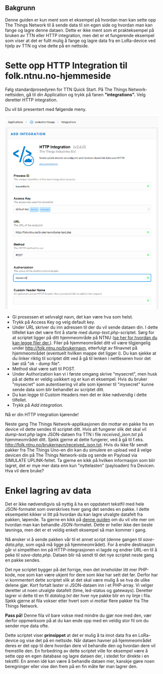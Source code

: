 ## Bakgrunn
Denne guiden er kun ment som et eksempel på hvordan man kan sette opp The Things Network til å sende data til sin egen side og hvordan man kan fange og lagre denne dataen. Dette er ikke ment som et prakteksempel på bruken av TTN eller HTTP integration, men det er et fungerende eksempel som viser at det er fullt mulig å fange og lagre data fra en LoRa-device ved hjelp av TTN og vise dette på en nettside. 

# Sette opp HTTP Integration til folk.ntnu.no-hjemmeside
Følg standardprosedyren for TTN Quick Start.
På The Things Network-nettsiden, gå til din Application og trykk på fanen **"integrations".**
Velg deretter HTTP integration.

Du vil bli presentert med følgende meny.

<img src="img/add_integration.png">

* Gi prosessen et selvvalgt navn, det kan være hva som helst.
* Trykk på Access Key og velg default key.
* Under URL skriver du inn adressen til der du vil sende dataen din. I dette tilfellet kan det være fint å starte med *dump-text.php*-scriptet. Sørg for at scriptet ligger på ditt hjemmeområde på NTNU ([se her for hvordan du kan legge filer der.](https://innsida.ntnu.no/wiki/-/wiki/Norsk/Koble+til+nettverksomr%C3%A5de+med+Windows)). Filer på hjemmeområdet ditt vil være tilgjengelig under http://folk.ntnu.no/brukernavn, etterfulgt av filnavnet på hjemmeområdet (eventuelt hvilken mappe det ligger i). Du kan sjekke at du linker riktig til scriptet ditt ved å gå til lenken i nettleseren hvor det bør stå "ok - dump file". 
* Method skal være satt til POST.
* Under Authorization kan vi i første omgang skrive "mysecret", men husk på at dette er veldig usikkert og er kun et eksempel. Hvis du bruker "mysecret" som autentisering vil alle som kjenner til "mysecret" kunne sende data som blir behandlet av scriptet ditt.
* Du kan legge til Custom Headers men det er ikke nødvendig i dette tilfellet.
* Trykk på *Add integration.* 

Nå er din HTTP integration kjørende!   

Neste gang The Things Network-applikasjonen din mottar en pakke fra en device vil dette sendes til scriptet ditt. Hvis alt fungerer slik det skal vil *dump-text.php* lagre JSON-dataen fra TTN i file *received_json.txt* på hjemmeområdet ditt. Sjekk gjerne at dette fungerer, ved å gå til f.eks. http://folk.ntnu.no/brukernavn/received_json.txt. Hvis du ikke får sendt pakker fra The Things Uno-en din kan du simulere en upload ved å velge devicen din på The Things Network-sida og sende en Payload via SIMULATE UPLINK-feltet. Ta gjerne en kikk på hvilken informasjon som blir lagret, det er mye mer data enn kun "nyttelasten" (payloaden) fra Devicen. Hva vil dere bruke? 

# Enkel lagring av data
Det er ikke nødvendigvis så nyttig å ha en oppdatert tekstfil med hele JSON-formatet som overskrives hver gang det sendes en pakke. I dette eksempelet kikker vi litt på hvordan du kan lagre utvalgte datafelt fra pakken, løpende. Ta gjerne en kikk på [denne guiden](https://www.taniarascia.com/how-to-use-json-data-with-php-or-javascript/) om du vil vite mer om hvordan man kan behandle JSON-formatet. Dette er heller ikke den beste løsninga, men det er et veldig enkelt eksempel så man kommer i gang. 

Nå ønsker vi å sende pakken vår til et annet script (denne gangen til *save-data.php*, som også må ligge på hjemmeområdet). For å endre destinasjon går vi simpelthen inn på HTTP-integrasjonen vi lagde og endrer URL-en til å peke til *save-data.php*. Dataen blir nå sendt til det nye scriptet neste gang en pakke sendes. 

Det nye scriptet bygger på det forrige, men det inneholder litt mer PHP-kode, noe som kan være ukjent for dere som ikke har sett det før. Derfor har vi kommentert dette scriptet slik at det skal være mulig å se hva de ulike delene gjør. Kort fortalt laster vi JSON-dataen inn i et PHP-array. Vi velger deretter ut noen utvalgte datafelt (time, led-status og gateways). Deretter lagrer vi dette til en fil *datalog.txt* der hver nye pakke blir en ny linje i fila. Sjekk gjerne at fila vokser etter hvert som vi mottar flere pakker fra The Things Network. 

**Pass på!** Denne fila vil bare vokse med mindre du gjør noe med den, vær derfor oppmerksom på at du kan ende opp med en veldig stor fil om du sender mye data ofte. 

Dette scriptet viser **prinsippet** at det er mulig å ta imot data fra en LoRa-device og vise det på en nettside. Når dataen havner på hjemmeområdet deres er det opp til dere hvordan dere vil behandle den og hvordan dere vil fremstille den. En forbedring av dette scriptet ville for eksempel være å sette opp en egen database og lagre dataen der, i stedet for direkte i en tekstfil. En annen idé kan være å behandle dataen mer, kanskje gjøre noen beregninger eller vise den frem på en fin måte før man lagrer den. 


